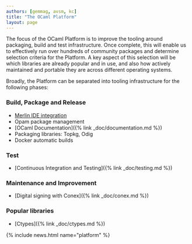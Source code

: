 ```yaml
---
authors: [gemmag, avsm, kc]
title: "The OCaml Platform"
layout: page
---
```


The focus of the OCaml Platform is to improve the tooling around packaging, build and test infrastructure. Once complete, this will enable us to effectively run over hundreds of community packages and determine selection criteria for the Platform. A key aspect of this selection will be which libraries are already popular and in use, and also how actively maintained and portable they are across different operating systems.

Broadly, the Platform can be separated into tooling infrastructure for the following phases:

### Build, Package and Release

* [Merlin IDE integration](/doc/merlin.html)
* Opam package management
* [OCaml Documentation]({% link _doc/documentation.md %})
* Packaging libraries: Topkg, Odig
* Docker automatic builds

### Test

* [Continuous Integration and Testing]({% link _doc/testing.md %})

### Maintenance and Improvement

* [Digital signing with Conex]({% link _doc/conex.md %})

### Popular libraries

* [Ctypes]({% link _doc/ctypes.md %})

{% include news.html name="platform" %}
